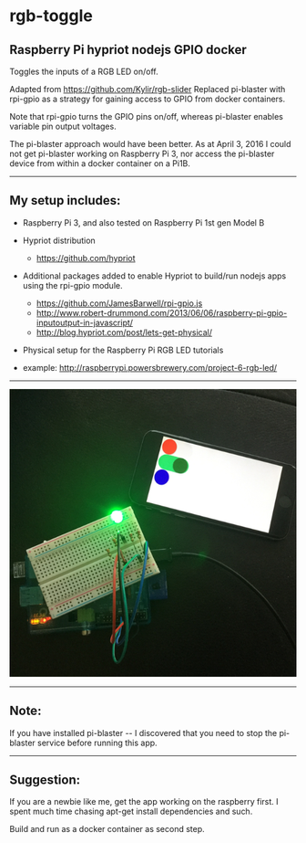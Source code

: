 # rgb-toggle
## Raspberry Pi hypriot nodejs GPIO docker

Toggles the inputs of a RGB LED on/off.

Adapted from https://github.com/Kylir/rgb-slider
Replaced pi-blaster with rpi-gpio as a strategy for gaining access to GPIO from docker containers.

Note that rpi-gpio turns the GPIO pins on/off, whereas pi-blaster enables variable pin output voltages.  

The pi-blaster approach would have been better. As at April 3, 2016 I could not get pi-blaster working on Raspberry Pi 3, nor access the pi-blaster device from within a docker container on a Pi1B.
___
## My setup includes:
- Raspberry Pi 3, and also tested on Raspberry Pi 1st gen Model B
- Hypriot distribution
  -  https://github.com/hypriot

- Additional packages added to enable Hypriot to build/run nodejs apps using the rpi-gpio module.
  - https://github.com/JamesBarwell/rpi-gpio.js
  - http://www.robert-drummond.com/2013/06/06/raspberry-pi-gpio-inputoutput-in-javascript/
  - http://blog.hypriot.com/post/lets-get-physical/

- Physical setup for the Raspberry Pi RGB LED tutorials
 - example: http://raspberrypi.powersbrewery.com/project-6-rgb-led/
___

![alt text](docs/app-photo.png "Project")

___
## Note:

If you have installed pi-blaster -- I discovered that you need to stop the pi-blaster service before running this app.  
___
## Suggestion:

If you are a newbie like me, get the app working on the raspberry first. I spent much time chasing apt-get install dependencies and such.

Build and run as a docker container as second step.
